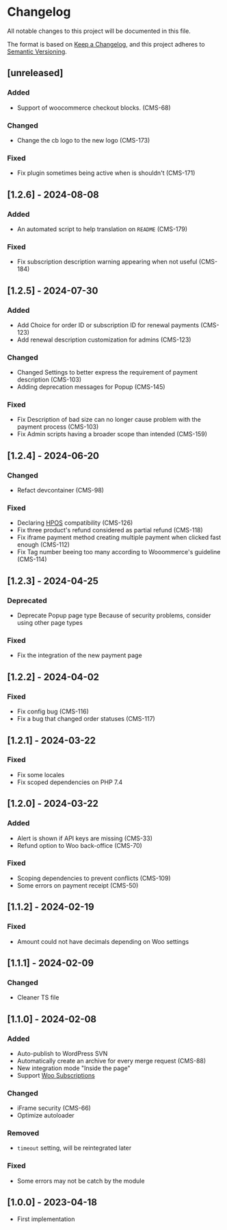 # Changelog
All notable changes to this project will be documented in this file.

The format is based on [Keep a Changelog](https://keepachangelog.com/en/1.0.0/),
and this project adheres to [Semantic Versioning](https://semver.org/spec/v2.0.0.html).

## [unreleased]

### Added
- Support of woocommerce checkout blocks. (CMS-68)

### Changed
- Change the cb logo to the new logo (CMS-173)

### Fixed
- Fix plugin sometimes being active when is shouldn't (CMS-171)


## [1.2.6] - 2024-08-08

### Added
- An automated script to help translation on `README` (CMS-179)

### Fixed
- Fix subscription description warning appearing when not useful (CMS-184)


## [1.2.5] - 2024-07-30

### Added
- Add Choice for order ID or subscription ID for renewal payments (CMS-123)
- Add renewal description customization for admins (CMS-123)

### Changed
- Changed Settings to better express the requirement of payment description (CMS-103)
- Adding deprecation messages for Popup (CMS-145)

### Fixed
- Fix Description of bad size can no longer cause problem with the payment process (CMS-103)
- Fix Admin scripts having a broader scope than intended (CMS-159)


## [1.2.4] - 2024-06-20

### Changed
- Refact devcontainer (CMS-98)

### Fixed
- Declaring [HPOS](https://woocommerce.com/document/high-performance-order-storage/) compatibility (CMS-126)
- Fix three product's refund considered as partial refund (CMS-118)
- Fix iframe payment method creating multiple payment when clicked fast enough (CMS-112)
- Fix Tag number beeing too many according to Wooommerce's guideline (CMS-114)


## [1.2.3] - 2024-04-25

### Deprecated
- Deprecate Popup page type Because of security problems, consider using other page types

### Fixed
- Fix the integration of the new payment page


## [1.2.2] - 2024-04-02

### Fixed
- Fix config bug (CMS-116)
- Fix a bug that changed order statuses (CMS-117)


## [1.2.1] - 2024-03-22

### Fixed
- Fix some locales
- Fix scoped dependencies on PHP 7.4


## [1.2.0] - 2024-03-22

### Added
- Alert is shown if API keys are missing (CMS-33)
- Refund option to Woo back-office (CMS-70)

### Fixed
- Scoping dependencies to prevent conflicts (CMS-109)
- Some errors on payment receipt (CMS-50)


## [1.1.2] - 2024-02-19

### Fixed
- Amount could not have decimals depending on Woo settings


## [1.1.1] - 2024-02-09

### Changed
- Cleaner TS file


## [1.1.0] - 2024-02-08

### Added
- Auto-publish to WordPress SVN
- Automatically create an archive for every merge request (CMS-88)
- New integration mode "Inside the page"
- Support [Woo Subscriptions](https://woo.com/products/woocommerce-subscriptions/)

### Changed
- iFrame security (CMS-66)
- Optimize autoloader

### Removed
- `timeout` setting, will be reintegrated later

### Fixed
- Some errors may not be catch by the module


## [1.0.0] - 2023-04-18

- First implementation
